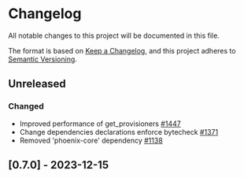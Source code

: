 # Changelog

All notable changes to this project will be documented in this file.

The format is based on [Keep a Changelog](https://keepachangelog.com/en/1.0.0/),
and this project adheres to [Semantic Versioning](https://semver.org/spec/v2.0.0.html).

## Unreleased

### Changed

- Improved performance of get_provisioners [#1447]
- Change dependencies declarations enforce bytecheck [#1371]
- Removed 'phoenix-core' dependency [#1138]

## [0.7.0] - 2023-12-15

[#1447]: https://github.com/dusk-network/rusk/issues/1447
[#1371]: https://github.com/dusk-network/rusk/issues/1371
[#1138]: https://github.com/dusk-network/rusk/issues/1138
